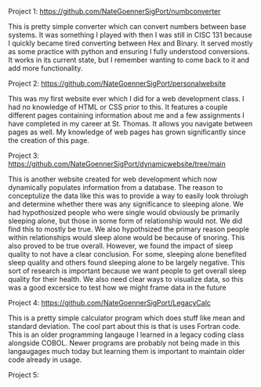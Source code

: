 
Project 1: https://github.com/NateGoennerSigPort/numbconverter

This is pretty simple converter which can convert numbers between base systems. It was something I played with then I was still in CISC 131 because I quickly became tired converting between Hex and Binary. 
It served mostly as some practice with python and ensuring I fully understood conversions. It works in its current state, but I remember wanting to come back to it and add more functionality. 

Project 2: https://github.com/NateGoennerSigPort/personalwebsite

This was my first website ever which I did for a web development class. I had no knowledge of HTML or CSS prior to this. It features a couple different pages containing information about me and a few assignments I have 
completed in my career at St. Thomas. It allows you navigate between pages as well. My knowledge of web pages has grown significantly since the creation of this page. 


Project 3: https://github.com/NateGoennerSigPort/dynamicwebsite/tree/main

This is another website created for web development which now dynamically populates information from a database. The reason to conceptulize the data like this was to provide a way to easily look throiugh and determine whether there was any significance to sleeping alone. We had hypothosized people who were single would obviously be primarily sleeping alone, but those in some form of relationship would not. We did find this to mostly be true. We also hypothsized the primary reason people within relationships would sleep alone would be because of snoring. This also proved to be true overall. However, we found the impact of sleep quality to not have a clear conclusion. For some, sleeping alone benefited sleep quality and others found sleeping alone to be largely negative. This sort of research is important because we want people to get overall sleep quality for their health. We also need clear ways to visualize data, so this was a good excersice to test how we might frame data in the future 

Project 4: https://github.com/NateGoennerSigPort/LegacyCalc

This is a pretty simple calculator program which does stuff like mean and standard deviation. The cool part about this is that is uses Fortran code. This is an older programming langauge I learned in a legacy coding class alongside COBOL. Newer programs are probably not being made in this langaugages much today but learning them is important to maintain older code already in usage. 

Project 5:

